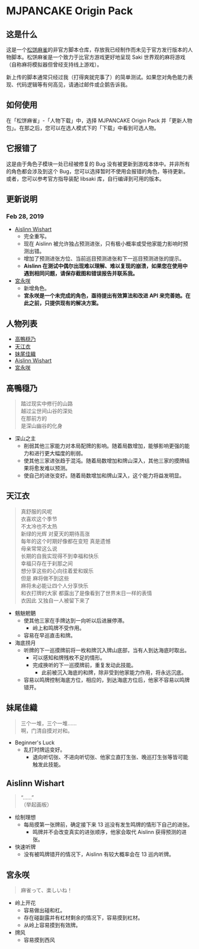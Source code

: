 # MJPANCAKE Origin Pack

## 这是什么

这是一个[松饼麻雀](https://mjpancake.github.io/)的非官方脚本仓库，存放我已经制作而未见于官方发行版本的人物脚本。松饼麻雀是一个致力于比官方游戏更好地呈现 Saki 世界观的麻将游戏（自称麻将模拟器但曾经支持线上游戏）。

新上传的脚本通常只经过我（打得爽就完事了）的简单测试。如果您对角色能力表现、代码逻辑等有何高见，请通过邮件或企鹅告诉我。

## 如何使用

在「松饼麻雀」-「人物下载」中，选择 MJPANCAKE Origin Pack 并「更新人物包」。在那之后，您可以在选人模式下的「下载」中看到可选人物。

## 它报错了

这是由于角色子模块一处已经被修复的 Bug 没有被更新到游戏本体中。并非所有的角色都会涉及到这个 Bug，您可以选择暂时不使用会报错的角色，等待更新。或者，您可以参考官方指导装配 libsaki 库，自行编译到可用的版本。

## 更新说明

### Feb 28, 2019

+ [Aislinn Wishart](#aislinn-wishart)
	+ 完全重写。
	+ 现在 Aislinn 被允许独占预测进张，只有极小概率或受他家能力影响时预测出错。
	+ 增加了预测进张方位、当前巡目预测进张和下一巡目预测进张的提示。
	+ **Aislinn 在测试中偶尔出现难以理解、难以复现的崩溃，如果您在使用中遇到相同问题，请保存截图和错误报告并联系我。**
+ [宮永咲](#宮永咲)
	+ 新增角色。
	+ **宮永咲是一个未完成的角色，亟待提出有效算法和改进 API 来完善她。在此之前，只提供现有的解决方案。**

## 人物列表

+ [高鴨穏乃](#高鴨穏乃)
+ [天江衣](#天江衣)
+ [妹尾佳織](#妹尾佳織)
+ [Aislinn Wishart](#aislinn-wishart)
+ [宮永咲](#宮永咲)

## 高鴨穏乃

> 踏过现实中修行的山路  
> 越过尘世间山谷的深处  
> 在那前方的  
> 是深山幽谷的化身

+ 深山之主
	+ 削弱其他三家能力对本局配牌的影响。随着局数增加，能够影响更强的能力和进行更大幅度的削弱。
	+ 使其他三家进张趋于混沌。随着局数增加和牌山深入，其他三家的摸牌结果将愈发难以预测。
	+ 使自己的进张变好。随着局数增加和牌山深入，这个能力将益发明显。

## 天江衣

> 真舒服的风呢  
> 衣喜欢这个季节  
> 不太冷也不太热  
> 新绿的光辉  对夏天的期待高涨  
> 每年的这个时期好像都在变短  真是遗憾  
> 母亲常常这么说  
> 长期的自我实现得不到幸福和快乐  
> 幸福只存在于刹那之间  
> 想分享这些的心向往着爱和娱乐  
> 但是  麻将做不到这些  
> 麻将未必能让四个人分享快乐  
> 和衣打牌的大家  都露出了是像看到了世界末日一样的表情  
> 衣因此  又独自一人被留下来了 

+ 魑魅魍魉
	+ 使其他三家在手牌达到一向听以后进展停滞。
		+ 岭上和鸣牌不受作用。
	+ 容易在早巡直击和牌。
+ 海底捞月
	+ 听牌的下一巡摸牌前将一枚和牌沉入牌山底部，当有人到达海底时取出。
		+ 可以感知和牌残枚不足的情形。
		+ 完成换听的下一巡摸牌前，重复发动此技能。
			+ 此前被沉入海底的和牌，除非受到他家能力作用，将永远沉底。
	+ 容易以鸣牌控制海底方位，相应的，到达海底方位后，他家不容易以鸣牌错开。

## 妹尾佳織

> 三个一堆，三个一堆……  
> 啊，门清自摸对对和。

+ Beginner's Luck
	+ 乱打时牌运变好。
		+ 退向听切张、不进向听切张、他家立直打生张、晚巡打生张等皆可能触发此技能。

## Aislinn Wishart

> “……”  
> （举起画板）

+ 绘制理想
	+ 每局摸第一张牌前，确定接下来 13 巡没有发生鸣牌的情形下自己的进张。
		+ 鸣牌并不会改变真实的进张顺序，他家会取代 Aislinn 获得预测的进张。
+ 快速听牌
	+ 没有被鸣牌错开的情况下，Aislinn 有较大概率会在 13 巡内听牌。

## 宮永咲

> 麻雀って、楽しいね！

+ 岭上开花
	+ 容易做出碰和杠。
	+ 存在碰副露并有杠材剩余的情况下，容易摸到杠材。
	+ 从岭上容易摸到有效牌。
+ 牌风
	+ 容易摸到西风